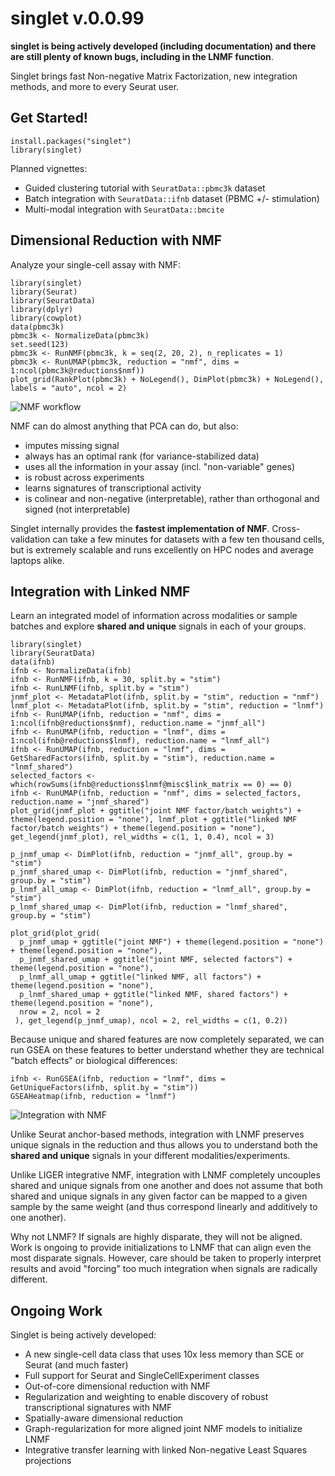 # singlet v.0.0.99

**singlet is being actively developed (including documentation) and there are still plenty of known bugs, including in the LNMF function**.

Singlet brings fast Non-negative Matrix Factorization, new integration methods, and more to every Seurat user.

## Get Started!

```{R}
install.packages("singlet")
library(singlet)
```

Planned vignettes:
* Guided clustering tutorial with `SeuratData::pbmc3k` dataset
* Batch integration with `SeuratData::ifnb` dataset (PBMC +/- stimulation)
* Multi-modal integration with `SeuratData::bmcite`

## Dimensional Reduction with NMF

Analyze your single-cell assay with NMF:

```{R}
library(singlet)
library(Seurat)
library(SeuratData)
library(dplyr)
library(cowplot)
data(pbmc3k)
pbmc3k <- NormalizeData(pbmc3k)
set.seed(123)
pbmc3k <- RunNMF(pbmc3k, k = seq(2, 20, 2), n_replicates = 1)
pbmc3k <- RunUMAP(pbmc3k, reduction = "nmf", dims = 1:ncol(pbmc3k@reductions$nmf))
plot_grid(RankPlot(pbmc3k) + NoLegend(), DimPlot(pbmc3k) + NoLegend(), labels = "auto", ncol = 2)
```

![NMF workflow](https://github.com/zdebruine/singlet/blob/main/readme_figures/Picture1.png)

NMF can do almost anything that PCA can do, but also:
* imputes missing signal
* always has an optimal rank (for variance-stabilized data)
* uses all the information in your assay (incl. "non-variable" genes)
* is robust across experiments
* learns signatures of transcriptional activity
* is colinear and non-negative (interpretable), rather than orthogonal and signed (not interpretable)

Singlet internally provides the **fastest implementation of NMF**. Cross-validation can take a few minutes for datasets with a few ten thousand cells, but is extremely scalable and runs excellently on HPC nodes and average laptops alike.

## Integration with Linked NMF

Learn an integrated model of information across modalities or sample batches and explore **shared and unique** signals in each of your groups.

```{R}
library(singlet)
library(SeuratData)
data(ifnb)
ifnb <- NormalizeData(ifnb)
ifnb <- RunNMF(ifnb, k = 30, split.by = "stim")
ifnb <- RunLNMF(ifnb, split.by = "stim")
jnmf_plot <- MetadataPlot(ifnb, split.by = "stim", reduction = "nmf")
lnmf_plot <- MetadataPlot(ifnb, split.by = "stim", reduction = "lnmf")
ifnb <- RunUMAP(ifnb, reduction = "nmf", dims = 1:ncol(ifnb@reductions$nmf), reduction.name = "jnmf_all")
ifnb <- RunUMAP(ifnb, reduction = "lnmf", dims = 1:ncol(ifnb@reductions$lnmf), reduction.name = "lnmf_all")
ifnb <- RunUMAP(ifnb, reduction = "lnmf", dims = GetSharedFactors(ifnb, split.by = "stim"), reduction.name = "lnmf_shared")
selected_factors <-  which(rowSums(ifnb@reductions$lnmf@misc$link_matrix == 0) == 0)
ifnb <- RunUMAP(ifnb, reduction = "nmf", dims = selected_factors, reduction.name = "jnmf_shared")
plot_grid(jnmf_plot + ggtitle("joint NMF factor/batch weights") + theme(legend.position = "none"), lnmf_plot + ggtitle("linked NMF factor/batch weights") + theme(legend.position = "none"), get_legend(jnmf_plot), rel_widths = c(1, 1, 0.4), ncol = 3)

p_jnmf_umap <- DimPlot(ifnb, reduction = "jnmf_all", group.by = "stim")
p_jnmf_shared_umap <- DimPlot(ifnb, reduction = "jnmf_shared", group.by = "stim")
p_lnmf_all_umap <- DimPlot(ifnb, reduction = "lnmf_all", group.by = "stim")
p_lnmf_shared_umap <- DimPlot(ifnb, reduction = "lnmf_shared", group.by = "stim")

plot_grid(plot_grid(
  p_jnmf_umap + ggtitle("joint NMF") + theme(legend.position = "none") + theme(legend.position = "none"), 
  p_jnmf_shared_umap + ggtitle("joint NMF, selected factors") + theme(legend.position = "none"), 
  p_lnmf_all_umap + ggtitle("linked NMF, all factors") + theme(legend.position = "none"), 
  p_lnmf_shared_umap + ggtitle("linked NMF, shared factors") + theme(legend.position = "none"), 
  nrow = 2, ncol = 2
 ), get_legend(p_jnmf_umap), ncol = 2, rel_widths = c(1, 0.2))
```

Because unique and shared features are now completely separated, we can run GSEA on these features to better understand whether they are technical "batch effects" or biological differences:

```
ifnb <- RunGSEA(ifnb, reduction = "lnmf", dims = GetUniqueFactors(ifnb, split.by = "stim"))
GSEAHeatmap(ifnb, reduction = "lnmf")
```

![Integration with NMF](https://github.com/zdebruine/singlet/blob/main/readme_figures/Picture2.png)

Unlike Seurat anchor-based methods, integration with LNMF preserves unique signals in the reduction and thus allows you to understand both the **shared and unique** signals in your different modalities/experiments.

Unlike LIGER integrative NMF, integration with LNMF completely uncouples shared and unique signals from one another and does not assume that both shared and unique signals in any given factor can be mapped to a given sample by the same weight (and thus correspond linearly and additively to one another).

Why not LNMF? If signals are highly disparate, they will not be aligned. Work is ongoing to provide initializations to LNMF that can align even the most disparate signals. However, care should be taken to properly interpret results and avoid "forcing" too much integration when signals are radically different.

## Ongoing Work

Singlet is being actively developed:

* A new single-cell data class that uses 10x less memory than SCE or Seurat (and much faster)
* Full support for Seurat and SingleCellExperiment classes
* Out-of-core dimensional reduction with NMF
* Regularization and weighting to enable discovery of robust transcriptional signatures with NMF
* Spatially-aware dimensional reduction
* Graph-regularization for more aligned joint NMF models to initialize LNMF
* Integrative transfer learning with linked Non-negative Least Squares projections
